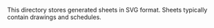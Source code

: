 This directory stores generated sheets in SVG format. Sheets typically contain drawings and schedules.
